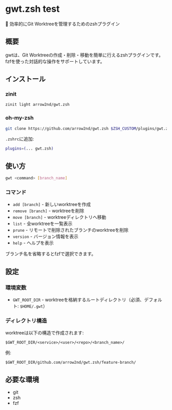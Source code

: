 # gwt.zsh test

🌳 効率的にGit Worktreeを管理するためのzshプラグイン

## 概要

gwtは、Git Worktreeの作成・削除・移動を簡単に行えるzshプラグインです。fzfを使った対話的な操作をサポートしています。

## インストール

### zinit

```zsh
zinit light arrow2nd/gwt.zsh
```

### oh-my-zsh

```bash
git clone https://github.com/arrow2nd/gwt.zsh $ZSH_CUSTOM/plugins/gwt.zsh
```

`.zshrc`に追加:

```zsh
plugins=(... gwt.zsh)
```

## 使い方

```bash
gwt <command> [branch_name]
```

### コマンド

- `add [branch]` - 新しいworktreeを作成
- `remove [branch]` - worktreeを削除
- `move [branch]` - worktreeディレクトリへ移動
- `list` - 全worktreeを一覧表示
- `prune` - リモートで削除されたブランチのworktreeを削除
- `version` - バージョン情報を表示
- `help` - ヘルプを表示

ブランチ名を省略するとfzfで選択できます。

## 設定

### 環境変数

- `GWT_ROOT_DIR` - worktreeを格納するルートディレクトリ（必須、デフォルト: `$HOME/.gwt`）

### ディレクトリ構造

worktreeは以下の構造で作成されます:

```
$GWT_ROOT_DIR/<service>/<user>/<repo>/<branch_name>/
```

例:
```
$GWT_ROOT_DIR/github.com/arrow2nd/gwt.zsh/feature-branch/
```

## 必要な環境

- git
- zsh
- fzf
